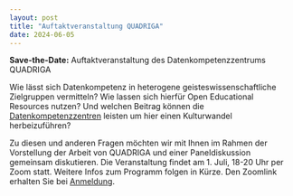 ```yaml
---
layout: post
title: "Auftaktveranstaltung QUADRIGA"
date: 2024-06-05
---
```


**Save-the-Date:** Auftaktveranstaltung des Datenkompetenzzentrums QUADRIGA
 
Wie lässt sich Datenkompetenz in heterogene geisteswissenschaftliche Zielgruppen vermitteln? Wie lassen sich hierfür Open Educational Resources nutzen? Und welchen Beitrag können die [Datenkompetenzzentren](https://www.bildung-forschung.digital/digitalezukunft/de/wissen/Datenkompetenzen/datenkompetenzzentren_für_die_wissenschaft_ordner/datenkompetenzzentren_fuer_die_wissenschaft_node.html) leisten um hier einen Kulturwandel herbeizuführen?
 
Zu diesen und anderen Fragen möchten wir mit Ihnen im Rahmen der Vorstellung der Arbeit von QUADRIGA und einer Paneldiskussion gemeinsam diskutieren. Die Veranstaltung findet am 1. Juli, 18-20 Uhr per Zoom statt. Weitere Infos zum Programm folgen in Kürze.
Den Zoomlink erhalten Sie bei [Anmeldung](https://hu-berlin.zoom.us/meeting/register/u5AoceqtqzIuGdKuPMmqPTbAc4mVSL2Cg7W8#/registration).
